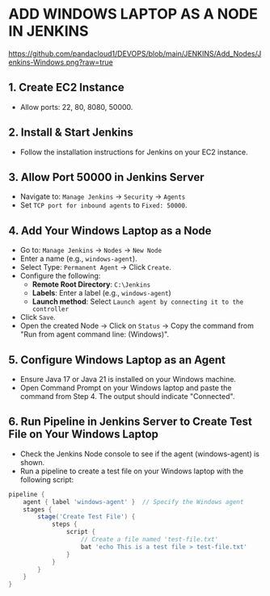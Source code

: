 # ADD WINDOWS LAPTOP AS A NODE IN JENKINS

https://github.com/pandacloud1/DEVOPS/blob/main/JENKINS/Add_Nodes/Jenkins-Windows.png?raw=true

## 1. Create EC2 Instance
- Allow ports: 22, 80, 8080, 50000.

## 2. Install & Start Jenkins
- Follow the installation instructions for Jenkins on your EC2 instance.

## 3. Allow Port 50000 in Jenkins Server
- Navigate to: `Manage Jenkins` → `Security` → `Agents`
- Set `TCP port for inbound agents` to `Fixed: 50000`.

## 4. Add Your Windows Laptop as a Node
- Go to: `Manage Jenkins` → `Nodes` → `New Node`
- Enter a name (e.g., `windows-agent`).
- Select Type: `Permanent Agent` → Click `Create`.
- Configure the following:
  - **Remote Root Directory**: `C:\Jenkins`
  - **Labels**: Enter a label (e.g., `windows-agent`)
  - **Launch method**: Select `Launch agent by connecting it to the controller`
- Click `Save`.
- Open the created Node → Click on `Status` → Copy the command from "Run from agent command line: (Windows)".

## 5. Configure Windows Laptop as an Agent
- Ensure Java 17 or Java 21 is installed on your Windows machine.
- Open Command Prompt on your Windows laptop and paste the command from Step 4. The output should indicate "Connected".

## 6. Run Pipeline in Jenkins Server to Create Test File on Your Windows Laptop
- Check the Jenkins Node console to see if the agent (windows-agent) is shown.
- Run a pipeline to create a test file on your Windows laptop with the following script:

```groovy
pipeline {
    agent { label 'windows-agent' }  // Specify the Windows agent
    stages {
        stage('Create Test File') {
            steps {
                script {
                    // Create a file named 'test-file.txt'
                    bat 'echo This is a test file > test-file.txt'
                }
            }
        }
    }
}
